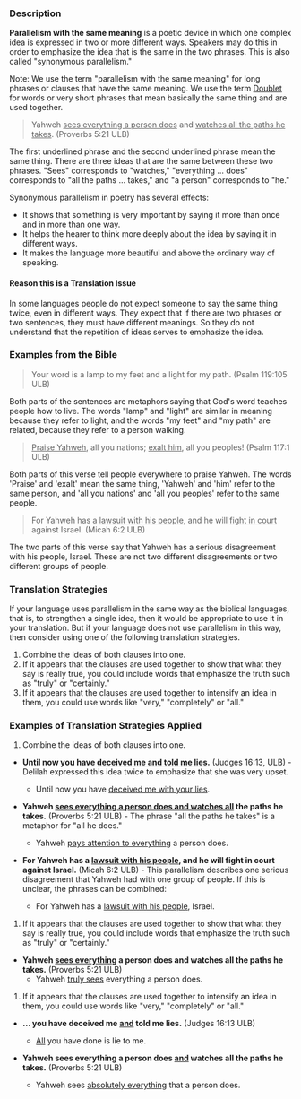 
### Description

**Parallelism with the same meaning** is a poetic device in which one complex idea is expressed in two or more different ways. Speakers may do this in order to emphasize the idea that is the same in the two phrases. This is also called "synonymous parallelism."

Note: We use the term "parallelism with the same meaning" for long phrases or clauses that have the same meaning.  We use the term  [Doublet](../figs-doublet/01.md) for words or very short phrases that mean basically the same thing and are used together.
>Yahweh <u>sees everything a person does</u> and <u>watches all the paths he takes</u>. (Proverbs 5:21 ULB)

The first underlined phrase and the second underlined phrase mean the same thing. There are three ideas that are the same between these two phrases. "Sees" corresponds to "watches," "everything ... does" corresponds to "all the paths ... takes," and "a person" corresponds to "he."

Synonymous parallelism in poetry has several effects:

* It shows that something is very important by saying it more than once and in more than one way.
* It helps the hearer to think more deeply about the idea by saying it in different ways.
* It makes the language more beautiful and above the ordinary way of speaking.

#### Reason this is a Translation Issue

In some languages people do not expect someone to say the same thing twice, even in different ways. They expect that if there are two phrases or two sentences, they must have different meanings. So they  do not understand that the repetition of ideas serves to emphasize the idea.

### Examples from the Bible

>Your word is a lamp to my feet and a light for my path. (Psalm 119:105 ULB)

Both parts of the sentences are metaphors saying that God's word teaches people how to live. The words "lamp" and "light" are similar in meaning because they refer to light, and the words "my feet" and "my path" are related, because they refer to a person walking.
><u>Praise Yahweh</u>, all you nations; <u>exalt him</u>, all you peoples! (Psalm 117:1 ULB)

Both parts of this verse tell people everywhere to praise Yahweh. The words 'Praise' and 'exalt' mean the same thing, 'Yahweh' and 'him' refer to the same person, and 'all you nations' and 'all you peoples' refer to the same people.
>For Yahweh has a <u>lawsuit with his people</u>, and he will <u>fight in court</u> against Israel. (Micah 6:2 ULB)

The two parts of this verse say that Yahweh has a serious disagreement with his people, Israel. These are not two different disagreements or two different groups of people.

### Translation Strategies

If your language uses parallelism in the same way as the biblical languages, that is, to strengthen a single idea, then it would be appropriate to use it in your translation. But if your language does not use parallelism in this way, then consider using one of the following translation strategies.

1. Combine the ideas of both clauses into one.
1. If it appears that the clauses are used together to show that what they say is really true, you could include words that emphasize the truth such as "truly" or "certainly."
1. If it appears that the clauses are used together to intensify an idea in them, you could use words like "very," "completely" or "all."

### Examples of Translation Strategies Applied

1. Combine the ideas of both clauses into one.

  * **Until now you have <u>deceived me and told me lies</u>.** (Judges 16:13, ULB) - Delilah expressed this idea twice to emphasize that she was very upset.
      * Until now you have <u>deceived me with your lies</u>.

  * **Yahweh <u>sees everything a person does and watches all</u> the paths he takes.** (Proverbs 5:21 ULB) - The phrase "all the paths he takes" is a metaphor for "all he does."
      * Yahweh <u>pays attention to everything</u> a person does.

  * **For Yahweh has a <u>lawsuit with his people</u>, and he will fight in court against Israel.** (Micah 6:2 ULB) - This parallelism describes one serious disagreement that Yahweh had with one group of people. If this is unclear, the phrases can be combined:
      * For Yahweh has a <u>lawsuit with his people</u>, Israel.

1. If it appears that the clauses are used together to show that what they say is really true, you could include words that emphasize the truth such as "truly" or "certainly."

  * **Yahweh <u>sees everything</u> a person does and watches all the paths he takes.** (Proverbs 5:21 ULB)
      * Yahweh <u>truly sees</u> everything a person does.

1. If it appears that the clauses are used together to intensify an idea in them, you could use words like "very," "completely" or "all."

  * **... you have deceived me <u>and</u> told me lies.** (Judges 16:13 ULB)
      * <u>All</u> you have done is lie to me.

  * **Yahweh sees everything a person does <u>and</u> watches all the paths he takes.** (Proverbs 5:21 ULB)
      * Yahweh sees <u>absolutely everything</u> that a person does.

